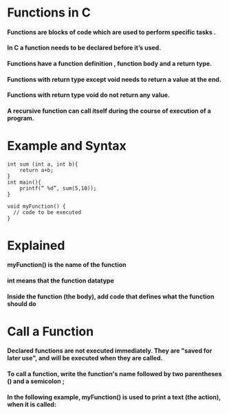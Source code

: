 # Functions in C

#### Functions are blocks of code which are used to perform specific tasks .
#### In C a function needs to be declared before it’s used.
#### Functions have a function definition , function body and a return type.
#### Functions with return type except void needs to return a value at the end.
#### Functions with return type void do not return any value.
#### A recursive function can call itself during the course of execution of a program.


# Example and Syntax
```
int sum (int a, int b){
	return a+b;
}
int main(){
	printf(“ %d”, sum(5,10));
}
```
```
void myFunction() {
  // code to be executed
}
```
# Explained
#### myFunction() is the name of the function
#### int means that the function datatype
#### Inside the function (the body), add code that defines what the function should do


# Call a Function
#### Declared functions are not executed immediately. They are "saved for later use", and will be executed when they are called.
#### To call a function, write the function's name followed by two parentheses () and a semicolon ;
#### In the following example, myFunction() is used to print a text (the action), when it is called:






